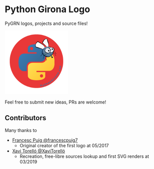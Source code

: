 # Python Girona Logo

PyGRN logos, projects and source files!

<img src="pygrn_badge.png" width="200" height="200">

Feel free to submit new ideas, PRs are welcome!

## Contributors

Many thanks to

- [Francesc Puig @francescpuig7](https://github.com/francescpuig7)
  - Original creator of the first logo at 05/2017
- [Xavi Torelló @XaviTorelló](https://github.com/xavitorello)
  - Recreation, free-libre sources lookup and first SVG renders at 03/2019
